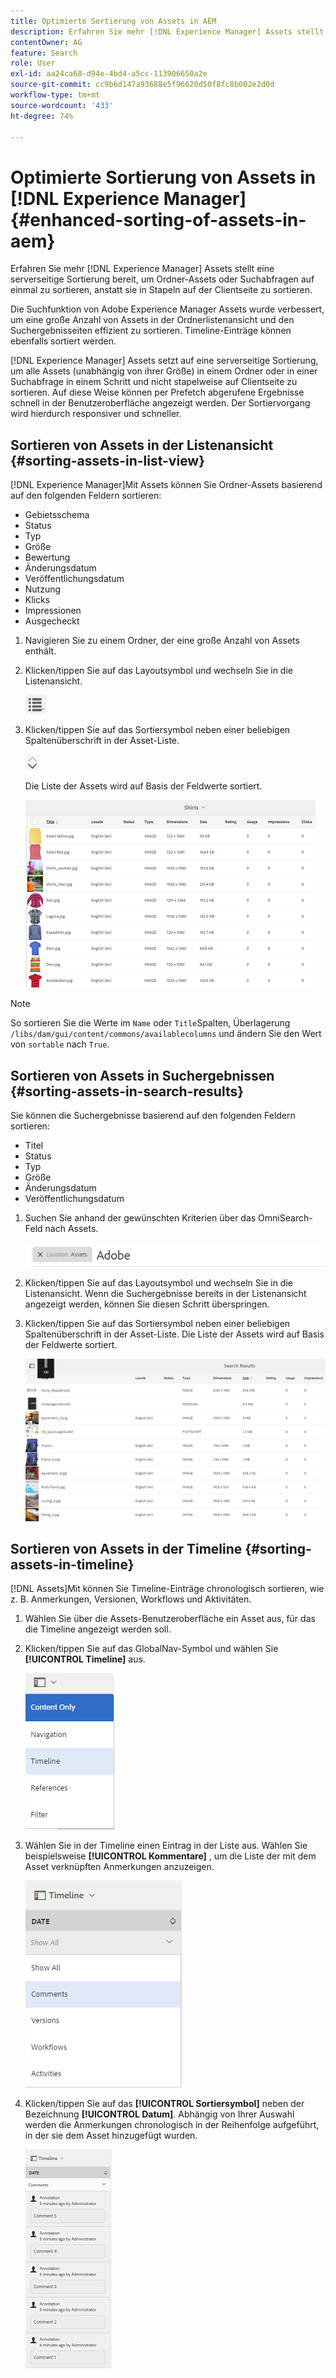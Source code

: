 ```yaml
---
title: Optimierte Sortierung von Assets in AEM
description: Erfahren Sie mehr [!DNL Experience Manager] Assets stellt eine serverseitige Sortierung bereit, um Ordner-Assets oder Suchabfragen auf einmal zu sortieren, anstatt sie in Stapeln auf der Clientseite zu sortieren.
contentOwner: AG
feature: Search
role: User
exl-id: aa24ca68-d94e-4bd4-a5cc-113906650a2e
source-git-commit: cc9b6d147a93688e5f96620d50f8fc8b002e2d0d
workflow-type: tm+mt
source-wordcount: '433'
ht-degree: 74%

---
```


# Optimierte Sortierung von Assets in [!DNL Experience Manager] {#enhanced-sorting-of-assets-in-aem}

Erfahren Sie mehr [!DNL Experience Manager] Assets stellt eine serverseitige Sortierung bereit, um Ordner-Assets oder Suchabfragen auf einmal zu sortieren, anstatt sie in Stapeln auf der Clientseite zu sortieren.

Die Suchfunktion von Adobe Experience Manager Assets wurde verbessert, um eine große Anzahl von Assets in der Ordnerlistenansicht und den Suchergebnisseiten effizient zu sortieren. Timeline-Einträge können ebenfalls sortiert werden. 

[!DNL Experience Manager] Assets setzt auf eine serverseitige Sortierung, um alle Assets (unabhängig von ihrer Größe) in einem Ordner oder in einer Suchabfrage in einem Schritt und nicht stapelweise auf Clientseite zu sortieren.  Auf diese Weise können per Prefetch abgerufene Ergebnisse schnell in der Benutzeroberfläche angezeigt werden. Der Sortiervorgang wird hierdurch responsiver und schneller. 

## Sortieren von Assets in der Listenansicht {#sorting-assets-in-list-view}

[!DNL Experience Manager]Mit Assets können Sie Ordner-Assets basierend auf den folgenden Feldern sortieren: 

* Gebietsschema
* Status
* Typ
* Größe
* Bewertung
* Änderungsdatum 
* Veröffentlichungsdatum 
* Nutzung
* Klicks
* Impressionen
* Ausgecheckt

1. Navigieren Sie zu einem Ordner, der eine große Anzahl von Assets enthält. 
1. Klicken/tippen Sie auf das Layoutsymbol und wechseln Sie in die Listenansicht.

   ![chlimage_1-394](assets/chlimage_1-394.png)

1. Klicken/tippen Sie auf das Sortiersymbol neben einer beliebigen Spaltenüberschrift in der Asset-Liste.

   ![chlimage_1-395](assets/chlimage_1-395.png)

   Die Liste der Assets wird auf Basis der Feldwerte sortiert. 

   ![chlimage_1-396](assets/chlimage_1-396.png)

>[!NOTE]
>
>So sortieren Sie die Werte im `Name` oder `Title`Spalten, Überlagerung `/libs/dam/gui/content/commons/availablecolumns` und ändern Sie den Wert von `sortable` nach `True`.

## Sortieren von Assets in Suchergebnissen {#sorting-assets-in-search-results}

Sie können die Suchergebnisse basierend auf den folgenden Feldern sortieren: 

* Titel
* Status
* Typ
* Größe
* Änderungsdatum 
* Veröffentlichungsdatum 

1. Suchen Sie anhand der gewünschten Kriterien über das OmniSearch-Feld nach Assets. 

   ![chlimage_1-397](assets/chlimage_1-397.png)

1. Klicken/tippen Sie auf das Layoutsymbol und wechseln Sie in die Listenansicht. Wenn die Suchergebnisse bereits in der Listenansicht angezeigt werden, können Sie diesen Schritt überspringen. 
1. Klicken/tippen Sie auf das Sortiersymbol neben einer beliebigen Spaltenüberschrift in der Asset-Liste. Die Liste der Assets wird auf Basis der Feldwerte sortiert. 

   ![chlimage_1-398](assets/chlimage_1-398.png)

## Sortieren von Assets in der Timeline {#sorting-assets-in-timeline}

[!DNL Assets]Mit können Sie Timeline-Einträge chronologisch sortieren, wie z. B. Anmerkungen, Versionen, Workflows und Aktivitäten. 

1. Wählen Sie über die Assets-Benutzeroberfläche ein Asset aus, für das die Timeline angezeigt werden soll. 
1. Klicken/tippen Sie auf das GlobalNav-Symbol und wählen Sie **[!UICONTROL Timeline]** aus.

   ![chlimage_1-399](assets/chlimage_1-399.png)

1. Wählen Sie in der Timeline einen Eintrag in der Liste aus.  Wählen Sie beispielsweise **[!UICONTROL Kommentare]** , um die Liste der mit dem Asset verknüpften Anmerkungen anzuzeigen.

   ![chlimage_1-400](assets/chlimage_1-400.png)

1. Klicken/tippen Sie auf das **[!UICONTROL Sortiersymbol]** neben der Bezeichnung **[!UICONTROL Datum]**. Abhängig von Ihrer Auswahl werden die Anmerkungen chronologisch in der Reihenfolge aufgeführt, in der sie dem Asset hinzugefügt wurden. 

   ![chlimage_1-401](assets/chlimage_1-401.png)

